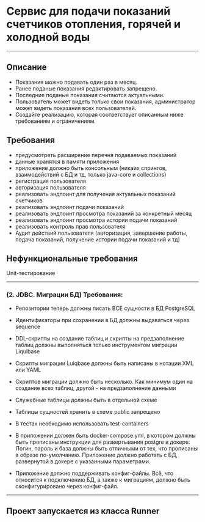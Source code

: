 # Сервис для подачи показаний счетчиков отопления, горячей и холодной воды
___

## Описание
- Показания можно подавать один раз в месяц.
- Ранее поданые показания редактировать запрещено.
- Последние поданые показания считаются актуальными.
- Пользователь может видеть только свои показания, администратор может видеть показания всех пользователей.
- Создайте реализацию, которая соответствует описанным ниже требованиям и ограничениям.

## Требования
- предусмотреть расширение перечня подаваемых показаний
- данные хранятся в памяти приложения
- приложение должно быть консольным (никаих спрингов, взаимодействий с БД и тд, только java-core и collections)
- регистрация пользователя
- авторизация пользователя
- реализовать эндпоинт для получения актуальных показаний счетчиков
- реализовать эндпоинт подачи показаний
- реализовать эндпоинт просмотра показаний за конкретный месяц
- реализовать эндпоинт просмотра истории подачи показаний
- реализовать контроль прав пользователя
- Аудит действий пользователя (авторизация, завершение работы, подача показаний, получение истории подачи показаний и тд)

## Нефункциональные требования
Unit-тестирование

---


### (2. JDBC. Миграции БД) Требования:

- Репозитории теперь должны писать ВСЕ сущности в БД PostgreSQL

- Идентификаторы при сохранении в БД должны выдаваться через sequence

- DDL-скрипты на создание таблиц и скрипты на предзаполнение таблиц должны выполняться только инструментом миграции Liquibase

- Скрипты миграции Luiqbase должны быть написаны в нотации XML или YAML

- Скриптов миграции должно быть несколько. Как минимум один на создание всех таблиц, другой - на предзаполнение данными

- Служебные таблицы должны быть в отдельной схеме

- Таблицы сущностей хранить в схеме public запрещено

- В тестах необходимо использовать test-containers

- В приложении должен быть docker-compose.yml, в котором должны быть прописаны инструкции для развертывания postgre в докере. Логин, пароль и база должны быть отличными от тех, что прописаны в образе по-умолчанию. Приложение должно работать с БД, развернутой в докере с указанными параметрами.

- Приложение должно поддерживать конфиг-файлы. Всё, что относится к подключению БД, а также к миграциям, должно быть сконфигурировано через конфиг-файл.

---

## Проект запускается из класса Runner